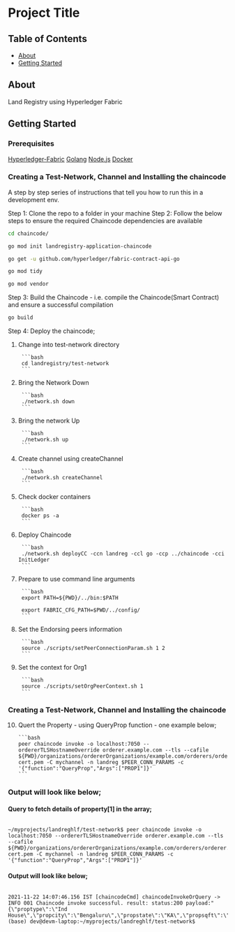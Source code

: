 # Project Title

## Table of Contents

- [About](#about)
- [Getting Started](#getting_started)


## About <a name = "about"></a>

Land Registry using Hyperledger Fabric

## Getting Started <a name = "getting_started"></a>

### Prerequisites

[Hyperledger-Fabric](https://github.com/hyperledger/fabric)
[Golang](https://golang.org/)
[Node.js](https://nodejs.org/en/)
[Docker](https://www.docker.com/)

### Creating a Test-Network, Channel and Installing the chaincode

A step by step series of instructions that tell you how to run this in a development env.

Step 1: Clone the repo to a folder in your machine
Step 2: Follow the below steps to ensure the required Chaincode dependencies are available

```bash
cd chaincode/
```

```bash
go mod init landregistry-application-chaincode 
```

```bash
go get -u github.com/hyperledger/fabric-contract-api-go
```

```bash
go mod tidy
```

```bash
go mod vendor
```

Step 3: Build the Chaincode - i.e. compile the Chaincode(Smart Contract) and ensure a successful compilation

```bash
go build
```
Step 4: Deploy the chaincode;
1. Change into test-network directory
   
		```bash
        cd landregistry/test-network
        ```
2. Bring the Network Down
   
		```bash
        ./network.sh down
        ```

3. Bring the network Up
   
		```bash
        ./network.sh up
        ```

4. Create channel using createChannel
   
		```bash
        ./network.sh createChannel
        ```

5. Check docker containers
   
		```bash
        docker ps -a
        ```

6. Deploy Chaincode
   
		```bash
        ./network.sh deployCC -ccn landreg -ccl go -ccp ../chaincode -cci InitLedger
        ```

7. Prepare to use command line arguments
   
		```bash
        export PATH=${PWD}/../bin:$PATH

		export FABRIC_CFG_PATH=$PWD/../config/
        ```

8. Set the Endorsing peers information
   
		```bash
        source ./scripts/setPeerConnectionParam.sh 1 2
        ```

9. Set the context for Org1
    
		```bash
        source ./scripts/setOrgPeerContext.sh 1
        ```

### Creating a Test-Network, Channel and Installing the chaincode

10. Quert the Property - using QueryProp function - one example below;


		```bash
        peer chaincode invoke -o localhost:7050 --ordererTLSHostnameOverride orderer.example.com --tls --cafile ${PWD}/organizations/ordererOrganizations/example.com/orderers/orderer.example.com/msp/tlscacerts/tlsca.example.com-cert.pem -C mychannel -n landreg $PEER_CONN_PARAMS -c '{"function":"QueryProp","Args":["PROP1"]}'
        ```

### Output will look like below;

#### Query to fetch details of property[1] in the array;

```JPEG

~/myprojects/landreghlf/test-network$ peer chaincode invoke -o localhost:7050 --ordererTLSHostnameOverride orderer.example.com --tls --cafile ${PWD}/organizations/ordererOrganizations/example.com/orderers/orderer.example.com/msp/tlscacerts/tlsca.example.com-cert.pem -C mychannel -n landreg $PEER_CONN_PARAMS -c '{"function":"QueryProp","Args":["PROP1"]}'
```

#### Output will look like below;

```JPEG

2021-11-22 14:07:46.156 IST [chaincodeCmd] chaincodeInvokeOrQuery -> INFO 001 Chaincode invoke successful. result: status:200 payload:"{\"proptype\":\"Ind House\",\"propcity\":\"Bengaluru\",\"propstate\":\"KA\",\"propsqft\":\"3200\",\"propowner\":\"Abraham\"}" 
(base) dev@devm-laptop:~/myprojects/landreghlf/test-network$ 
```

